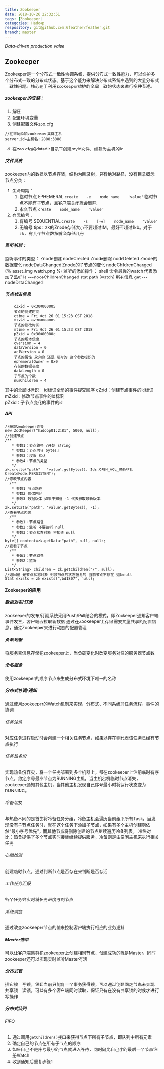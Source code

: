 ```yaml
---
title: Zookeeper
date: 2018-10-26 22:32:51
tags: [Zookeeper]
categories: Hadoop
respository: git@github.com:Gfeather/feather.git
branch: master
---
```


*Data-driven production value*

## Zookeeper
Zookeeper是一个分布式一致性协调系统，提供分布式一致性能力，可以维护多个分布式一致的分布式状态。基于这个能力来解决分布式系统中遇到的大量分布式一致性问题。核心在于利用zookeeper维护的全局一致的状态来进行多种表述。

##### zookeeper的安装：
1. 解压
2. 配置环境变量
3. 创建配置文件zoo.cfg
```
//在末尾添加zookeeper集群主机
server.id=主机名：2888:3888
```
4. 在zoo.cfg的datadir目录下创建myid文件，编辑为主机的id

##### 文件系统
zookeeper内的数据以节点存储，结构为目录树，只有绝对路径，没有目录概念
节点分类：
1. 生命周期：
    1. 临时节点    EPHEMERAL    `create    -e    node_name    'value'`
        临时节点不能有子节点，且客户端关闭就会删除
    2. 永久节点    `create    node_name    'value'`
2. 有无编号：
    1. 有编号    SEQUENTIAL    `create    -s    [-e]    node_name    'value'`
    2. 无编号
tips：zk的Znode存储大小不要超过1M，最好不超过1kb。对于zk，有几个节点数据就会存储几份

##### 监听机制：
监听事件的类型：
    Znode创建 nodeCreated
    Znode删除	nodeDeleted
    Znode的数据变化 nodeDataChanged
    Znode的子节点的变化 nodeChildrenChanged
{% asset_img watch.png %}
监听的添加操作：
    shell 命令最后的watch 代表添加了监听
    ls        ---nodeChildrenChanged
    stat path [watch]    所有信息
    get        ---nodeDataChanged


#####  节点状态信息
```
    cZxid = 0x300000005
    节点的创建时间
    ctime = Fri Oct 26 01:15:23 CST 2018
    mZxid = 0x300000005
    节点的修改时间
    mtime = Fri Oct 26 01:15:23 CST 2018
    pZxid = 0x30000000c
    节点的版本信息
    cversion = 4
    dataVersion = 0
    aclVersion = 0
    节点的属性 永久的 还是 临时的 这个参数标识的
    ephemeralOwner = 0x0
    存储的数据长度
    dataLength = 0
    子节点的个数
    numChildren = 4
```
其中的全局id标识：
id标识全局的事件提交顺序
    cZxid：创建节点事件的id标识
    mZxid：修改节点事件的id标识     
    pZxid：子节点变化的事件的id

##### API
```
//获取zookeeper连接
new ZooKeeper("hadoop01:2181", 5000, null);
//创建节点
/**
   * 参数1：节点路径 /开始 string
   * 参数2：节点内容 byte[]
   * 参数3：权限 默认  
   * 参数4：节点的类型
   */
zk.create("path",  "value".getBytes(), Ids.OPEN_ACL_UNSAFE, CreateMode.PERSISTENT);
//修改节点内容
  /**
   * 参数1 节点路径
   * 参数2 修改内容
   * 参数3 数据版本 如果不知道 -1 代表获取最新版本
   */
zk.setData("path", "value".getBytes(), -1);
//查看节点内容
  /**
   * 参数1：节点路径
   * 参数2：监听 不要监听 null
   * 参数3：节点状态对象 不知道 null
   */
byte[] content=zk.getData("path", null, null);
//查看子节点
  /**
   * 参数1：节点路径
   * 参数2：监听
   */
List<String> children = zk.getChildren("/", null);
//返回值 是节点状态对象 封装节点的状态信息的 当前节点不存在 返回null
Stat exists = zk.exists("/bd1807", null);
```

####    Zookeeper的应用

##### 数据发布/订阅
zookeeper的发布/订阅系统采用Push/Pull结合的模式，即Zookeeper通知客户端事件发生，客户端去拉取新数据
通过在Zookeeper上存储需要大量共享的配置信息，通过Zookeeper来进行动态的配置管理

##### 负载均衡
将服务器信息存储在zookeeper上，当负载变化时改变服务对应的服务器节点数

##### 命名服务
使用zookeeper的顺序节点来生成分布式环境下唯一的名称

##### 分布式协调/通知
通过使用zookeeper的Watch机制来实现，分布式、不同系统间任务流程、事件的协调
###### 任务注册
对应任务进程启动时会创建一个相关任务节点，如果以存在则代表该任务已经有节点执行
###### 任务热备份
实现热备份容灾，将一个任务部署到多个机器上，都在zookeeper上注册临时有序节点，约定序号最小节点为RUNNING主机，当主机宕机临时节点消失，zookeeper通知其他主机，当其他主机发现自己序号最小时将运行状态变为RUNNING。
###### 冷备切换
与热备不同的是首先将冷备任务分组，冷备主机会遍历当前组下所有Task，当发现没有子节点任务时，就在这个任务下添加子节点，如果有多个主机创建则依然“最小序号优先”，而其他节点将删除创建的节点继续遍历冷备列表。
冷热对比：热备提供了多个节点实时接替继续提供服务，冷备则是由空闲主机来执行相关任务
###### 心跳检测
创建临时节点，通过判断节点是否存在来判断是否存活
###### 工作任务汇报
各个任务会实时将任务进度写到节点
###### 系统调度
通过改变zookeeper节点的值来控制客户端执行相应的业务逻辑

##### Master选举
可以让客户端集群在zookeeper上创建相同节点，创建成功的就是Master，同时zookeeper还可以实现实时监听Master存活

##### 分布式锁

排它锁：写锁，保证当前只能有一个事务获得锁，可以通过创建固定节点来实现
共享锁：读锁，可以有多个客户端同时读取，保证只有在没有共享锁的时候才进行写操作

##### 分布式队列
###### FIFO
1. 通过调用`getChildren()`接口来获得节点下所有子节点，即队列中所有元素
2. 确定自己的节点在所有子节点的顺序
3. 如果自己不是序号最小的节点就进入等待，同时向比自己小的最后一个节点注册Watch
4. 收到通知后重复步骤1
